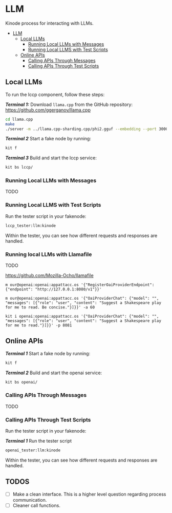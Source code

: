 # LLM

Kinode process for interacting with LLMs.

- [LLM](#llm)
  - [Local LLMs](#local-llms)
    - [Running Local LLMs with Messages](#running-local-llms-with-messages)
    - [Running Local LLMS with Test Scripts](#running-local-llms-with-test-scripts)
  - [Online APIs](#online-apis)
    - [Calling APIs Through Messages](#calling-apis-through-messages)
    - [Calling APIs Through Test Scripts](#calling-apis-through-test-scripts)

## Local LLMs

To run the lccp component, follow these steps:

***Terminal 1:***  Download `llama.cpp` from the GitHub repository: <https://github.com/ggerganov/llama.cpp>

   ```bash
   cd llama.cpp
   make
   ./server -m ../llama.cpp-sharding.cpp/phi2.gguf --embedding --port 3000
   ```

***Terminal 2*** Start a fake node by running:

   ```bash
   kit f
   ```

***Terminal 3*** Build and start the lccp service:

   ```bash
   kit bs lccp/
   ```

### Running Local LLMs with Messages

TODO

### Running Local LLMS with Test Scripts

Run the tester script in your fakenode:

   ```bash
lccp_tester:llm:kinode
   ```

Within the tester, you can see how different requests and responses are handled.

### Running local LLMs with Llamafile

TODO

https://github.com/Mozilla-Ocho/llamafile

```
m our@openai:openai:appattacc.os '{"RegisterOaiProviderEndpoint": {"endpoint": "http://127.0.0.1:8080/v1"}}'

m our@openai:openai:appattacc.os '{"OaiProviderChat": {"model": "", "messages": [{"role": "user", "content": "Suggest a Shakespeare play for me to read. Be concise."}]}}' -a 60

kit i openai:openai:appattacc.os '{"OaiProviderChat": {"model": "", "messages": [{"role": "user", "content": "Suggest a Shakespeare play for me to read."}]}}' -p 8081
```

## Online APIs

***Terminal 1*** Start a fake node by running:

   ```bash
   kit f
   ```

***Terminal 2*** Build and start the openai service:

   ```bash
   kit bs openai/
   ```

### Calling APIs Through Messages

TODO

### Calling APIs Through Test Scripts

Run the tester script in your fakenode:

***Terminal 1*** Run the tester script

   ```bash
openai_tester:llm:kinode
   ```

Within the tester, you can see how different requests and responses are handled.

## TODOS

- [ ] Make a clean interface. This is a higher level question regarding process communication.
- [ ] Cleaner call functions.
